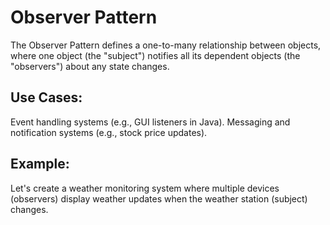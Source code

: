 # Observer Pattern

The Observer Pattern defines a one-to-many relationship between objects, where one object (the "subject") notifies all
its dependent objects (the "observers") about any state changes.

## Use Cases:

Event handling systems (e.g., GUI listeners in Java).
Messaging and notification systems (e.g., stock price updates).

## Example:

Let's create a weather monitoring system where multiple devices (observers) display weather updates when the weather
station (subject) changes.